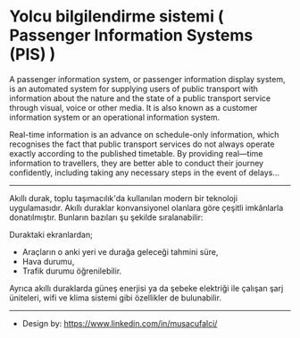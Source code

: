 # Yolcu bilgilendirme sistemi ( Passenger Information Systems (PIS) )

A passenger information system, or passenger information display system, is an automated system for supplying users of public transport with information about the nature and the state of a public transport service through visual, voice or other media. It is also known as a customer information system or an operational information system.

Real-time information is an advance on schedule-only information, which recognises the fact that public transport services do not always operate exactly according to the published timetable. By providing real—time information to travellers, they are better able to conduct their journey confidently, including taking any necessary steps in the event of delays...

________________________________________________________________________________________________________________________________________________________________

Akıllı durak, toplu taşımacılık'da kullanılan modern bir teknoloji uygulamasıdır. Akıllı duraklar konvansiyonel olanlara göre çeşitli imkânlarla donatılmıştır. Bunların bazıları şu şekilde sıralanabilir:

Duraktaki ekranlardan;

- Araçların o anki yeri ve durağa geleceği tahmini süre,
- Hava durumu,
- Trafik durumu öğrenilebilir.

Ayrıca akıllı duraklarda güneş enerjisi ya da şebeke elektriği ile çalışan şarj üniteleri, wifi ve klima sistemi gibi özellikler de bulunabilir.
________________________________________________________________________________________________________________________________________________________________

- Design by: https://www.linkedin.com/in/musacufalci/
